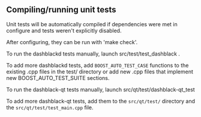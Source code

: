 Compiling/running unit tests
------------------------------------

Unit tests will be automatically compiled if dependencies were met in configure
and tests weren't explicitly disabled.

After configuring, they can be run with 'make check'.

To run the dashblackd tests manually, launch src/test/test_dashblack .

To add more dashblackd tests, add `BOOST_AUTO_TEST_CASE` functions to the existing
.cpp files in the test/ directory or add new .cpp files that
implement new BOOST_AUTO_TEST_SUITE sections.

To run the dashblack-qt tests manually, launch src/qt/test/dashblack-qt_test

To add more dashblack-qt tests, add them to the `src/qt/test/` directory and
the `src/qt/test/test_main.cpp` file.
